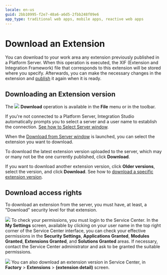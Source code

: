 ```yaml
---
locale: en-us
guid: 2bb10995-f2e7-48a6-a6d5-2fbb248f09e6
app_type: traditional web apps, mobile apps, reactive web apps
---
```


# Download an Extension

You can download to your work area any extension previously published in a Platform Server. When this operation is executed, the XIF (Extension and Integration Framework) file that corresponds to this extension will be stored where you specify. Afterwards, you can make the necessary changes in the extension and [publish](<../extension-life-cycle/extension-1-cp.md>) it again when it is ready.

## Downloading an Extension version

The ![](images/download-icon.gif) **Download** operation is available in the **File** menu or in the toolbar.

If you're not connected to a Platform Server, Integration Studio automatically prompts you to select a server and a user name to establish the connection. [See how to Select Server window](<../../../ref/integration-studio/menu/file/server-select-window.md>).

When the [Download from Server window](<../../../ref/integration-studio/menu/file/extension-download-window.md>) is launched, you can select the extension you want to download.

To download the latest extension version uploaded to the server, which may or many not be the one currently published, click **Download**.

If you want to download another extension version, click **Older versions**, select the version, and click **Download**. See how to [download a specific extension version](<../../../ref/integration-studio/menu/file/extension-download-version-window.md>).

## Download access rights

To download an extension from the server, you must have, at least, a "Download" security level for that extension.

![](images/note.gif) To check your permissions, you must login to the Service Center. In the **My Settings** screen, available by clicking on your user name in the top right corner of the Service Center interface, you can check your effective permissions in the **Security Settings**, **Applications Granted**, **Modules Granted**, **Extensions Granted**, and **Solutions Granted** areas. If necessary, contact the Service Center administrator and ask to be granted the suitable permissions.

![](images/tip.gif) You can also download an extension version in Service Center, in **Factory** > **Extensions** > **(extension detail)** screen.
